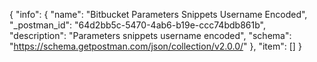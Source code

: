 {
  "info": {
    "name": "Bitbucket Parameters Snippets Username Encoded",
    "_postman_id": "64d2bb5c-5470-4ab6-b19e-ccc74bdb861b",
    "description": "Parameters snippets username encoded",
    "schema": "https://schema.getpostman.com/json/collection/v2.0.0/"
  },
  "item": []
}